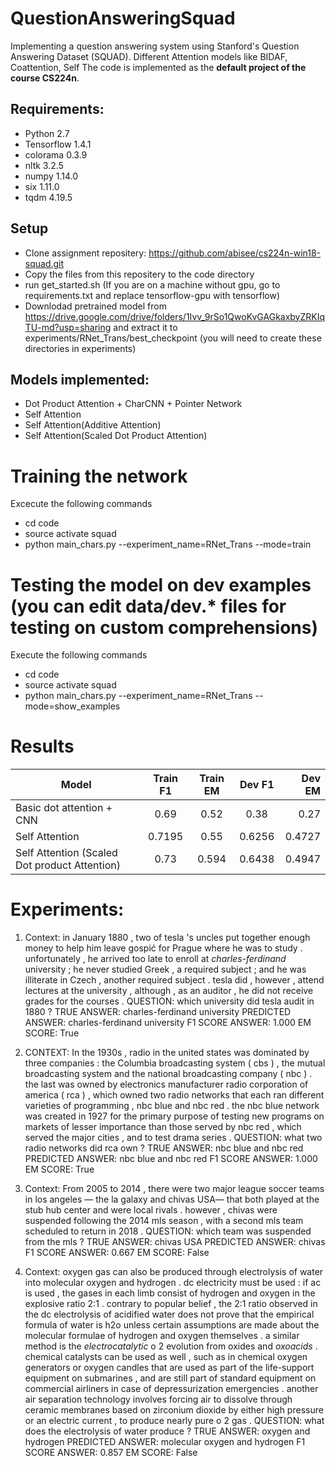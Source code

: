 # QuestionAnsweringSquad
Implementing a question answering system using Stanford's Question Answering Dataset (SQUAD). Different Attention models like BIDAF, Coattention, Self The code is implemented as the **default project of the course CS224n**.

## Requirements:
- Python 2.7
- Tensorflow 1.4.1
- colorama 0.3.9
- nltk 3.2.5
- numpy 1.14.0
- six 1.11.0
- tqdm 4.19.5

## Setup
- Clone assignment repositery: https://github.com/abisee/cs224n-win18-squad.git
- Copy the files from this repositery to the code directory
- run get_started.sh (If you are on a machine without gpu, go to requirements.txt and replace tensorflow-gpu with tensorflow)
- Downlodad pretrained model from https://drive.google.com/drive/folders/1Ivv_9rSo1QwoKvGAGkaxbyZRKIqTU-md?usp=sharing and       extract it to experiments/RNet_Trans/best_checkpoint (you will need to create these directories in experiments)

## Models implemented:
- Dot Product Attention + CharCNN + Pointer Network
- Self Attention
- Self Attention(Additive Attention)
- Self Attention(Scaled Dot Product Attention)

# Training the network
Excecute the following commands
- cd code
- source activate squad
- python main_chars.py --experiment_name=RNet_Trans --mode=train

# Testing the model on dev examples (you can edit data/dev.* files for testing on custom comprehensions)
Execute the following commands
- cd code
- source activate squad
- python main_chars.py --experiment_name=RNet_Trans --mode=show_examples

# Results

| Model | Train F1 | Train EM | Dev F1 | Dev EM|
| ----- |:--------:|:--------:|:------:|------:|
| Basic dot attention + CNN | 0.69 | 0.52 | 0.38 | 0.27|
| Self Attention  | 0.7195| 0.55 | 0.6256 | 0.4727|
| Self Attention (Scaled Dot product Attention) | 0.73 | 0.594 | 0.6438 | 0.4947|

# Experiments:
1. Context: in January 1880 , two of tesla 's uncles put together enough money to help him leave gospić for Prague where he was to study . unfortunately , he arrived too late to enroll at _charles-ferdinand_ university ; he never studied Greek , a required subject ; and he was illiterate in Czech , another required subject . tesla did , however , attend lectures at the university , although , as an auditor , he did not receive grades for the courses .
 QUESTION: which university did tesla audit in 1880 ?
TRUE ANSWER: charles-ferdinand university
 PREDICTED ANSWER: charles-ferdinand university
 F1 SCORE ANSWER: 1.000
 EM SCORE: True
 
 2. CONTEXT: In the 1930s , radio in the united states was dominated by three companies : the Columbia broadcasting system ( cbs ) , the mutual broadcasting system and the national broadcasting company ( nbc ) . the last was owned by electronics manufacturer radio corporation of america ( rca ) , which owned two radio networks that each ran different varieties of programming , nbc blue and nbc red . the nbc blue network was created in 1927 for the primary purpose of testing new programs on markets of lesser importance than those served by nbc red , which served the major cities , and to test drama series . 
QUESTION: what two radio networks did rca own ? 
TRUE ANSWER: nbc blue and nbc red 
PREDICTED ANSWER: nbc blue and nbc red
 F1 SCORE ANSWER: 1.000 
EM SCORE: True

3. Context: From 2005 to 2014 , there were two major league soccer teams in los angeles — the la galaxy and chivas USA— that both played at the stub hub center and were local rivals . however , chivas were suspended following the 2014 mls season , with a second mls team scheduled to return in 2018 . 
QUESTION: which team was suspended from the mls ?
 TRUE ANSWER: chivas USA 
PREDICTED ANSWER: chivas
 F1 SCORE ANSWER: 0.667 
EM SCORE: False

4. Context: oxygen gas can also be produced through electrolysis of water into molecular oxygen and hydrogen . dc electricity must be used : if ac is used , the gases in each limb consist of hydrogen and oxygen in the explosive ratio 2:1 . contrary to popular belief , the 2:1 ratio observed in the dc electrolysis of acidified water does not prove that the empirical formula of water is h2o unless certain assumptions are made about the molecular formulae of hydrogen and oxygen themselves . a similar method is the _electrocatalytic_ o 2 evolution from oxides and _oxoacids_ . chemical catalysts can be used as well , such as in chemical oxygen generators or oxygen candles that are used as part of the life-support equipment on submarines , and are still part of standard equipment on commercial airliners in case of depressurization emergencies . another air separation technology involves forcing air to dissolve through ceramic membranes based on zirconium dioxide by either high pressure or an electric current , to produce nearly pure o 2 gas .
 QUESTION: what does the electrolysis of water produce ? TRUE ANSWER: oxygen and hydrogen 
PREDICTED ANSWER: molecular oxygen and hydrogen
 F1 SCORE ANSWER: 0.857
 EM SCORE: False


